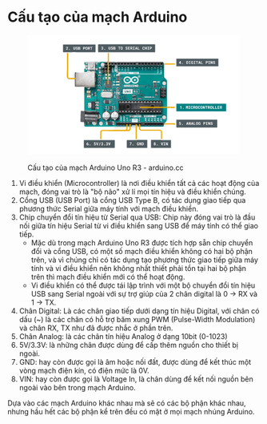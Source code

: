 # Cấu tạo của mạch Arduino

<figure><img src="../../.gitbook/assets/image (3) (1).png" alt=""><figcaption><p>Cấu tạo của mạch Arduino Uno R3 - arduino.cc</p></figcaption></figure>

1. Vi điều khiển (Microcontroller) là nơi điều khiển tất cả các hoạt động của mạch, đóng vai trò là "bộ não" xử lí mọi tín hiệu và điều khiển chúng.
2. Cổng USB (USB Port) là cổng USB Type B, có tác dụng giao tiếp qua phương thức Serial giữa máy tính với mạch điều khiển.
3. Chip chuyển đổi tín hiệu từ Serial qua USB: Chip này đóng vai trò là đầu nối giữa tín hiệu Serial từ vi điều khiển sang USB để máy tính có thể giao tiếp.
   * Mặc dù trong mạch Arduino Uno R3 được tích hợp sẵn chip chuyển đổi và cổng USB, có một số mạch điều khiển không có hai bộ phận trên, và vì chúng chỉ có tác dụng tạo phương thức giao tiếp giữa máy tính và vi điều khiển nên không nhất thiết phải tồn tại hai bộ phận trên thì mạch điều khiển mới có thể hoạt động.
   * Vi điều khiển có thể được tái lập trình với một bộ chuyển đổi tín hiệu USB sang Serial ngoài với sự trợ giúp của 2 chân digital là 0 -> RX và 1 -> TX.
4. Chân Digital: Là các chân giao tiếp dưới dạng tín hiệu Digital, với chân có dấu (\~) là các chân có hỗ trợ băm xung PWM (Pulse-Width Modulation) và chân RX, TX như đã được nhắc ở phần trên.&#x20;
5. Chân Analog:  là các chân tín hiệu Analog ở dạng 10bit (0-1023)
6. 5V/3.3V: là những chân được dùng để cấp thêm nguồn cho thiết bị ngoài.
7. GND: hay còn được gọi là âm hoặc nối đất, được dùng để kết thúc một vòng mạch điện kín, có điện mức là 0V.
8. VIN: hay còn được gọi là Voltage In, là chân dùng để kết nối nguồn bên ngoài vào bên trong mạch Arduino.

Dựa vào các mạch Arduino khác nhau mà sẽ có các bộ phận khác nhau, nhưng hầu hết các bộ phận kể trên đều có mặt ở mọi mạch nhúng Arduino.
